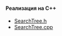 #### Реализация на С++

* [SearchTree.h](https://github.com/grifguitar/itmo-circle-B.dist/tree/main/lecture_search_tree/SearchTree.h)
* [SearchTree.cpp](https://github.com/grifguitar/itmo-circle-B.dist/tree/main/lecture_search_tree/SearchTree.cpp)
